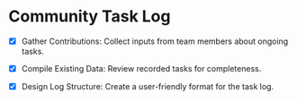 

# Community Task Log

- [x] Gather Contributions: Collect inputs from team members about ongoing tasks.
- [x] Compile Existing Data: Review recorded tasks for completeness.

- [x] Design Log Structure: Create a user-friendly format for the task log.